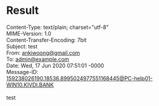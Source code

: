 # Result

Content-Type: text/plain; charset="utf-8"<br>
MIME-Version: 1.0<br>
Content-Transfer-Encoding: 7bit<br>
Subject: test<br>
From: ankiwoong@gmail.com<br>
To: admin@example.com<br>
Date: Wed, 17 Jun 2020 07:51:01 -0000<br>
Message-ID:<br>
 <159238026190.18536.8995024977551168445@PC-help01-WIN10.KIVDI.BANK><br>
<br>
test
